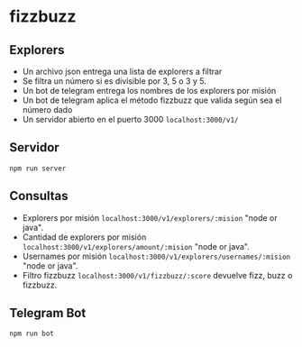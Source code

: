 # fizzbuzz
## Explorers
- Un archivo json entrega una lista de explorers a filtrar
- Se filtra un número si es divisible por 3, 5 o 3 y 5.
- Un bot de telegram entrega los nombres de los explorers por misión
- Un bot de telegram aplica el método fizzbuzz que valida según sea el número dado
- Un servidor abierto en el puerto 3000 `localhost:3000/v1/`

## Servidor
`````shell
npm run server
`````
## Consultas
- Explorers por misión `localhost:3000/v1/explorers/:mision` "node or java".
- Cantidad de explorers por misión `localhost:3000/v1/explorers/amount/:mision` "node or java".
- Usernames por misión `localhost:3000/v1/explorers/usernames/:mision` "node or java".
- Filtro fizzbuzz `localhost:3000/v1/fizzbuzz/:score` devuelve fizz, buzz o fizzbuzz.
## Telegram Bot
````shell
npm run bot
````